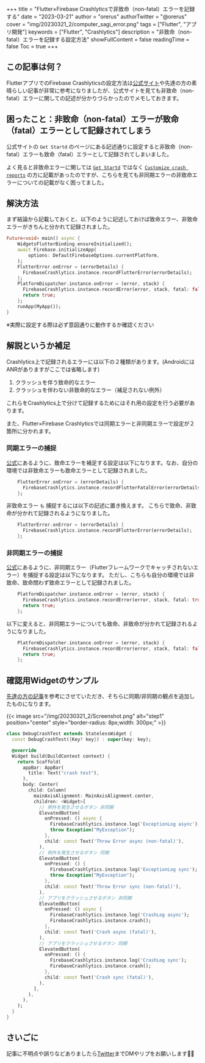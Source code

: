+++
title = "Flutter×Firebase Crashlyticsで非致命（non-fatal）エラーを記録する"
date = "2023-03-21"
author = "orerus"
authorTwitter = "@orerus"
cover = "img/20230321_2/computer_sagi_error.png"
tags = ["Flutter", "アプリ開発"]
keywords = ["Flutter", "Crashlytics"]
description = "非致命（non-fatal）エラーを記録する設定方法"
showFullContent = false
readingTime = false
Toc = true
+++

## この記事は何？

FlutterアプリでのFirebase Crashlyticsの設定方法は[公式サイト](https://firebase.google.com/docs/crashlytics/get-started?platform=flutter)や先達の方の素晴らしい記事が非常に参考になりましたが、公式サイトを見ても非致命（non-fatal）エラーに関しての記述が分かりづらかったのでメモしておきます。

## 困ったこと：非致命（non-fatal）エラーが致命（fatal）エラーとして記録されてしまう

公式サイトの `Get Startd` のページにある記述通りに設定すると非致命（non-fatal）エラーも致命（fatal）エラーとして記録されてしまいました。

よく見ると非致命エラーに関しては [`Get Startd`](https://firebase.google.com/docs/crashlytics/get-started?platform=flutter) ではなく [`Customize crash reports`](https://firebase.google.com/docs/crashlytics/customize-crash-reports?platform=flutter) の方に記載があったのですが、こちらを見ても非同期エラーの非致命エラーについての記載がなく困ってました。

## 解決方法

まず結論から記載しておくと、以下のように記述しておけば致命エラー、非致命エラーがきちんと分かれて記録されました。

```dart
Future<void> main() async {
    WidgetsFlutterBinding.ensureInitialized();
    await Firebase.initializeApp(
        options: DefaultFirebaseOptions.currentPlatform,
    );
    FlutterError.onError = (errorDetails) {
      FirebaseCrashlytics.instance.recordFlutterError(errorDetails);
    };
    PlatformDispatcher.instance.onError = (error, stack) {
      FirebaseCrashlytics.instance.recordError(error, stack, fatal: false);
      return true;
    };
    runApp(MyApp());
}
```

※実際に設定する際は必ず意図通りに動作するか確認ください

## 解説というか補足

Crashlytics上で記録されるエラーには以下の２種類があります。(AndroidにはANRがありますがここでは省略します)

1. クラッシュを伴う致命的なエラー
2. クラッシュを伴わない非致命的なエラー（補足されない例外）

これらをCrashlytics上で分けて記録するためにはそれ用の設定を行う必要があります。

また、Flutter×Firebase Crashlyticsでは同期エラーと非同期エラーで設定が２箇所に分かれます。

### 同期エラーの捕捉

[公式](https://firebase.google.com/docs/crashlytics/customize-crash-reports?platform=flutter#report-uncaught-exceptions)にあるように、致命エラーを補足する設定は以下になります。なお、自分の環境では非致命エラーも致命エラーとして記録されました。

```dart
    FlutterError.onError = (errorDetails) {
      FirebaseCrashlytics.instance.recordFlutterFatalError(errorDetails);
    };
```

非致命エラー `も` 捕捉するには以下の記述に置き換えます。
こちらで致命、非致命が分かれて記録されるようになりました。

```dart
    FlutterError.onError = (errorDetails) {
      FirebaseCrashlytics.instance.recordFlutterError(errorDetails);
    };
```

### 非同期エラーの捕捉

[公式](https://firebase.google.com/docs/crashlytics/customize-crash-reports?platform=flutter#report-uncaught-exceptions)にあるように、非同期エラー（Flutterフレームワークでキャッチされないエラー）を捕捉する設定は以下になります。
ただし、こちらも自分の環境では非致命、致命問わず致命エラーとして記録されました。

```dart
    PlatformDispatcher.instance.onError = (error, stack) {
      FirebaseCrashlytics.instance.recordError(error, stack, fatal: true);
      return true;
    };
```

以下に変えると、非同期エラーについても致命、非致命が分かれて記録されるようになりました。

```dart
    PlatformDispatcher.instance.onError = (error, stack) {
      FirebaseCrashlytics.instance.recordError(error, stack, fatal: false);
      return true;
    };
```

## 確認用Widgetのサンプル

[先達の方の記事](https://qiita.com/kazutxt/items/a710115f9f9315002e90)を参考にさせていただき、そちらに同期/非同期の観点を追加したものになります。

{{< image src="/img/20230321_2/Screenshot.png" alt="step1" position="center" style="border-radius: 8px;width: 300px;" >}}

```dart
class DebugCrashTest extends StatelessWidget {
  const DebugCrashTest({Key? key}) : super(key: key);

  @override
  Widget build(BuildContext context) {
    return Scaffold(
      appBar: AppBar(
        title: Text("crash test"),
      ),
      body: Center(
        child: Column(
          mainAxisAlignment: MainAxisAlignment.center,
          children: <Widget>[
            // 例外を発生させるボタン 非同期
            ElevatedButton(
              onPressed: () async {
                FirebaseCrashlytics.instance.log('ExceptionLog async');
                throw Exception("MyException");
              },
              child: const Text('Throw Error async (non-fatal)'),
            ),
            // 例外を発生させるボタン 同期
            ElevatedButton(
              onPressed: () {
                FirebaseCrashlytics.instance.log('ExceptionLog sync');
                throw Exception("MyException");
              },
              child: const Text('Throw Error sync (non-fatal)'),
            ),
            // アプリをクラッシュさせるボタン 非同期
            ElevatedButton(
              onPressed: () async {
                FirebaseCrashlytics.instance.log('CrashLog async');
                FirebaseCrashlytics.instance.crash();
              },
              child: const Text('Crash async (fatal)'),
            ),
            // アプリをクラッシュさせるボタン 同期
            ElevatedButton(
              onPressed: () {
                FirebaseCrashlytics.instance.log('CrashLog sync');
                FirebaseCrashlytics.instance.crash();
              },
              child: const Text('Crash sync (fatal)'),
            ),
          ],
        ),
      ),
    );
  }
}
```

## さいごに

記事に不明点や誤りなどありましたら[Twitter](https://twitter.com/orerus)までDMやリプをお願いします🙇‍♂‍
